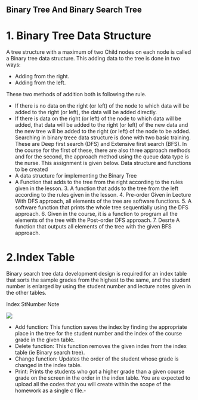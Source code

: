 Binary Tree And Binary Search Tree
-------------

# 1. Binary Tree Data Structure
A tree structure with a maximum of two Child nodes on each node is called a Binary tree data structure. This adding data to the tree is done in two ways:
- Adding from the right. 
- Adding from the left. 

These two methods of addition both is following the rule.
- If there is no data on the right (or left) of the node to which data will be added to the right (or left), the data will be added directly.
- If there is data on the right (or left) of the node to which data will be added, that data will be added to the right (or left) of the new data and the new tree will be added to the right (or left) of the node to be added.
Searching in binary treee data structure is done with two basic training. These are Deep first search (DFS) and Extensive first search (BFS). In the course for the first of these, there are also three approach methods and for the second, the approach method using the queue data type is the nurse. This assignment is given below.
Data structure and functions to be created
- A data structure for implementing the Binary Tree
- A Function that adds to the tree from the right according to the rules given in the lesson. 3. A function that adds to the tree from the left according to the rules given in the lesson. 4. Pre-order Given in Lecture With DFS approach, all elements of the tree are software functions. 5. A software function that prints the whole tree sequentially using the DFS approach. 6. Given in the course, it is a function to program all the elements of the tree with the Post-order DFS approach. 7. Desrte A function that outputs all elements of the tree with the given BFS approach.
# 2.Index Table
Binary search tree data development design is required for an index table that sorts the sample grades from the highest to the same, and the student number is enlarged by using the student number and lecture notes given in the other tables.

  Index   StNumber    Note

![](https://raw.githubusercontent.com/wirdes/binaryTreeAndSearchTree/main/%C4%B1ndexTable.png?token=AK6HHKXCFBWQNV52WDB2APS75CLLG)

- Add function: This function saves the index by finding the appropriate place in the tree for the student number and the index of the course grade in the given table.
- Delete function: This function removes the given index from the index table (ie Binary search tree).
- Change function: Updates the order of the student whose grade is changed in the index table. 
- Print: Prints the students who got a higher grade than a given course grade on the screen in the order in the index table.
You are expected to upload all the codes that you will create within the scope of the homework as a single c file.-
